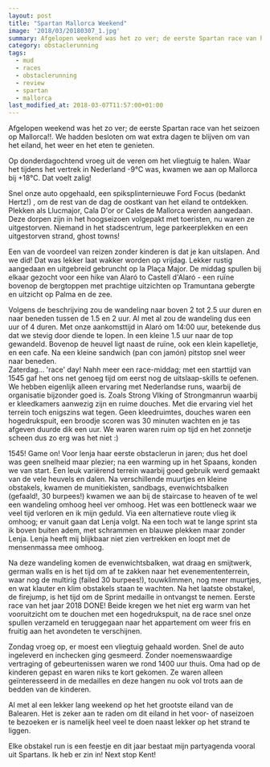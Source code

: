 ```yaml
---
layout: post
title: "Spartan Mallorca Weekend"
image: '2018/03/20180307_1.jpg'
summary: Afgelopen weekend was het zo ver; de eerste Spartan race van het seizoen.
category: obstaclerunning
tags:
  - mud
  - races
  - obstaclerunning
  - review
  - spartan
  - mallorca
last_modified_at: 2018-03-07T11:57:00+01:00
---
```

 Afgelopen weekend was het zo ver; de eerste Spartan race van het seizoen op Mallorca!!. We hadden besloten om wat extra dagen te blijven om van het eiland, het weer en het eten te genieten.

 Op donderdagochtend vroeg uit de veren om het vliegtuig te halen. Waar het tijdens het vertrek in Nederland -9°C was, kwamen we aan op Mallorca bij +18°C. Dat voelt zalig! 

 Snel onze auto opgehaald, een spiksplinternieuwe Ford Focus (bedankt Hertz!) , om de rest van de dag de oostkant van het eiland te ontdekken. Plekken als Llucmajor, Cala D'or or Cales de Mallorca werden aangedaan. Deze dorpen zijn in het hoogseizoen volgepakt met toeristen, nu waren ze uitgestorven. Niemand in het stadscentrum, lege parkeerplekken en een uitgestorven strand, ghost towns!  

Een van de voordeel van reizen zonder kinderen is dat je kan uitslapen. And we did! Dat was lekker laat wakker worden op vrijdag.  Lekker rustig aangedaan en uitgebreid gebruncht op la Plaça Major. De middag spullen bij elkaar gezocht voor een hike van Alaró to Castell d'Alaró - een ruïne bovenop de bergtoppen met prachtige uitzichten op Tramuntana gebergte en uitzicht op Palma en de zee. 

Volgens de beschrijving zou de wandeling naar boven 2 tot 2.5 uur duren en naar beneden tussen de 1.5 en 2 uur. Al met al zou de wandeling dus een uur of 4 duren. Met onze aankomsttijd in Alaró om 14:00 uur, betekende dus dat we stevig door diende te lopen. In een kleine 1.5 uur naar de top gewandeld. Bovenop de heuvel ligt naast de ruïne, ook een klein kapelletje, en een cafe. Na een kleine sandwich (pan con jamón) pitstop snel weer naar beneden.    
Zaterdag... 'race' day! Nahh meer een race-middag; met een starttijd van 1545 gaf het ons net genoeg tijd om eerst nog de uitslaap-skills te oefenen. We hebben eigenlijk alleen ervaring met Nederlandse runs, waarbij de organisatie bijzonder goed is. Zoals Strong VIking of Strongmanrun waarbij er kleedkamers aanwezig zijn en ruime douches. Met die ervaring viel het terrein toch enigszins wat tegen. Geen kleedruimtes, douches waren een hogedrukspuit, een broodje scoren was 30 minuten wachten en je tas afgeven duurde dik een uur. We waren waren ruim op tijd en het zonnetje scheen dus zo erg was het niet :)  

1545! Game on! Voor lenja haar eerste obstaclerun in jaren; dus het doel was geen snelheid maar plezier; na een warming up in het Spaans, konden we van start. Een leuk variërend terrein waarbij goed gebruik werd gemaakt van de vele heuvels en dalen. Na verschillende muurtjes en kleine obstakels, kwamen de munitiekisten, sandbags, evenwichtsbalken (gefaald!, 30 burpees!) kwamen we aan bij de staircase to heaven of te wel een wandeling omhoog heel ver omhoog. Het was een bottleneck waar we veel tijd verloren en ik mijn geduld. Via een alternatieve route vlieg ik omhoog; er vanuit gaan dat Lenja volgt. Na een toch wat te lange sprint sta ik boven buiten adem, met schrammen en blauwe plekken maar zonder Lenja. Lenja heeft mij blijkbaar niet zien vertrekken en loopt met de mensenmassa mee omhoog. 

Na deze wandeling komen de evenwichtsbalken, wat draag en smijtwerk, german walls en is het tijd om af te zakken naar het evenemententerrein, waar nog de multirig (failed 30 burpees!), touwklimmen, nog meer muurtjes, en wat klauter en klim obstakels staan te wachten. Na het laatste obstakel, de firejump, is het tijd om de Sprint medaille in ontvangst te nemen. Eerste race van het jaar 2018 DONE! 
Beide kregen we het niet erg warm van het vooruitzicht om te douchen met een hogedrukspuit, na de race snel onze spullen verzameld en teruggegaan naar het appartement om weer fris en fruitig aan het avondeten te verschijnen.

Zondag vroeg op, er moest een vliegtuig gehaald worden. Snel de auto ingeleverd en inchecken ging gesmeerd. Zonder noemenswaardige vertraging of gebeurtenissen waren we rond 1400 uur thuis. Oma had op de kinderen gepast en waren niks te kort gekomen. Ze waren alleen geïnteresseerd in de medailles en deze hangen nu ook vol trots aan de bedden van de kinderen.

Al met al een lekker lang weekend op het het grootste eiland van de Balearen. Het is zeker aan te raden om dit eiland in het voor- of naseizoen te bezoeken er is namelijk heel veel te doen naast lekker op het strand te liggen. 

Elke obstakel run is een feestje en dit jaar bestaat mijn partyagenda vooral uit Spartans. Ik heb er zin in! Next stop Kent!

  